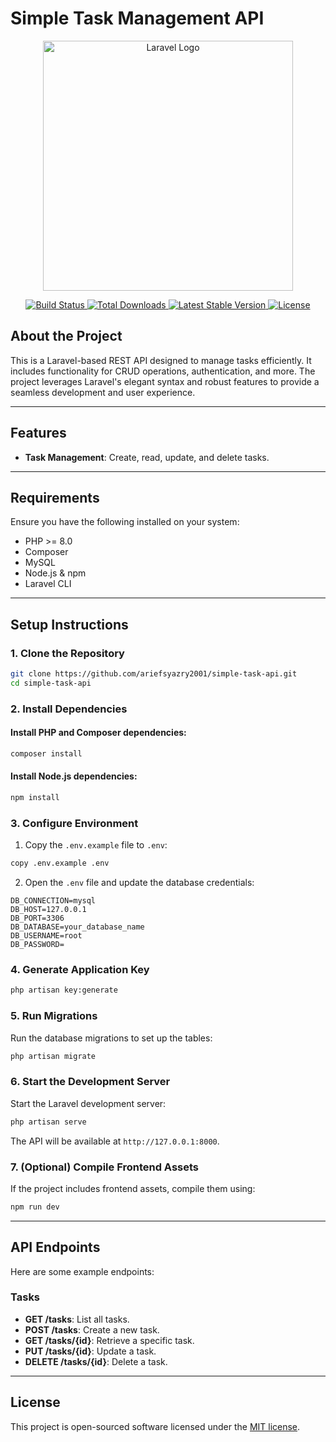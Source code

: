 # Simple Task Management API

<p align="center">
  <a href="https://laravel.com" target="_blank">
    <img src="https://raw.githubusercontent.com/laravel/art/master/logo-lockup/5%20SVG/2%20CMYK/1%20Full%20Color/laravel-logolockup-cmyk-red.svg" width="400" alt="Laravel Logo">
  </a>
</p>

<p align="center">
  <a href="https://github.com/laravel/framework/actions">
    <img src="https://github.com/laravel/framework/workflows/tests/badge.svg" alt="Build Status">
  </a>
  <a href="https://packagist.org/packages/laravel/framework">
    <img src="https://img.shields.io/packagist/dt/laravel/framework" alt="Total Downloads">
  </a>
  <a href="https://packagist.org/packages/laravel/framework">
    <img src="https://img.shields.io/packagist/v/laravel/framework" alt="Latest Stable Version">
  </a>
  <a href="https://packagist.org/packages/laravel/framework">
    <img src="https://img.shields.io/packagist/l/laravel/framework" alt="License">
  </a>
</p>

## About the Project

This is a Laravel-based REST API designed to manage tasks efficiently. It includes functionality for CRUD operations, authentication, and more. The project leverages Laravel's elegant syntax and robust features to provide a seamless development and user experience.

---

## Features
- **Task Management**: Create, read, update, and delete tasks.
  
---

## Requirements
Ensure you have the following installed on your system:
- PHP >= 8.0
- Composer
- MySQL 
- Node.js & npm
- Laravel CLI

---

## Setup Instructions

### 1. Clone the Repository
```bash
git clone https://github.com/ariefsyazry2001/simple-task-api.git
cd simple-task-api
```

### 2. Install Dependencies

#### Install PHP and Composer dependencies:
```bash
composer install
```

#### Install Node.js dependencies:
```bash
npm install
```

### 3. Configure Environment

1. Copy the `.env.example` file to `.env`:
```bash
copy .env.example .env
```

2. Open the `.env` file and update the database credentials:
```env
DB_CONNECTION=mysql
DB_HOST=127.0.0.1
DB_PORT=3306
DB_DATABASE=your_database_name
DB_USERNAME=root
DB_PASSWORD=
```

### 4. Generate Application Key
```bash
php artisan key:generate
```

### 5. Run Migrations
Run the database migrations to set up the tables:
```bash
php artisan migrate
```

### 6. Start the Development Server
Start the Laravel development server:
```bash
php artisan serve
```

The API will be available at `http://127.0.0.1:8000`.

### 7. (Optional) Compile Frontend Assets
If the project includes frontend assets, compile them using:
```bash
npm run dev
```

---

## API Endpoints
Here are some example endpoints:

### Tasks
- **GET /tasks**: List all tasks.
- **POST /tasks**: Create a new task.
- **GET /tasks/{id}**: Retrieve a specific task.
- **PUT /tasks/{id}**: Update a task.
- **DELETE /tasks/{id}**: Delete a task.


---

## License
This project is open-sourced software licensed under the [MIT license](https://opensource.org/licenses/MIT).

